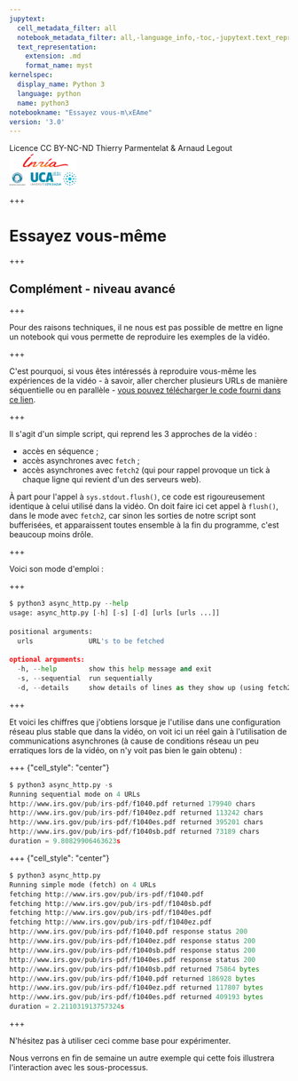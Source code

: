 ```yaml
---
jupytext:
  cell_metadata_filter: all
  notebook_metadata_filter: all,-language_info,-toc,-jupytext.text_representation.jupytext_version,-jupytext.text_representation.format_version
  text_representation:
    extension: .md
    format_name: myst
kernelspec:
  display_name: Python 3
  language: python
  name: python3
notebookname: "Essayez vous-m\xEAme"
version: '3.0'
---
```


<div class="licence">
<span>Licence CC BY-NC-ND</span>
<span>Thierry Parmentelat &amp; Arnaud Legout</span>
<span><img src="media/both-logos-small-alpha.png" /></span>
</div>

+++

# Essayez vous-même

+++

## Complément - niveau avancé

+++

Pour des raisons techniques, il ne nous est pas possible de mettre en ligne un notebook qui vous permette de reproduire les exemples de la vidéo.

+++

C'est pourquoi, si vous êtes intéressés à reproduire vous-même les expériences de la vidéo - à savoir, aller chercher plusieurs URLs de manière séquentielle ou en parallèle - [vous pouvez télécharger le code fourni dans ce lien](data/async_http.py).

+++

Il s'agit d'un simple script, qui reprend les 3 approches de la vidéo :

* accès en séquence ;
* accès asynchrones avec `fetch` ;
* accès asynchrones avec `fetch2` (qui pour rappel provoque un tick à chaque ligne qui revient d'un des serveurs web).

À part pour l'appel à `sys.stdout.flush()`, ce code est rigoureusement identique à celui utilisé dans la vidéo. On doit faire ici cet appel à `flush()`, dans le mode avec `fetch2`, car sinon les sorties de notre script sont bufferisées, et apparaissent toutes ensemble à la fin du programme, c'est beaucoup moins drôle.

+++

Voici son mode d'emploi :

+++

```python
$ python3 async_http.py --help
usage: async_http.py [-h] [-s] [-d] [urls [urls ...]]

positional arguments:
  urls              URL's to be fetched

optional arguments:
  -h, --help        show this help message and exit
  -s, --sequential  run sequentially
  -d, --details     show details of lines as they show up (using fetch2)
```

+++

Et voici les chiffres que j'obtiens lorsque je l'utilise dans une configuration réseau plus stable que dans la vidéo, on voit ici un réel gain à l'utilisation de communications asynchrones (à cause de conditions réseau un peu erratiques lors de la vidéo, on n'y voit pas bien le gain obtenu) :

+++ {"cell_style": "center"}

```python
$ python3 async_http.py -s
Running sequential mode on 4 URLs
http://www.irs.gov/pub/irs-pdf/f1040.pdf returned 179940 chars
http://www.irs.gov/pub/irs-pdf/f1040ez.pdf returned 113242 chars
http://www.irs.gov/pub/irs-pdf/f1040es.pdf returned 395201 chars
http://www.irs.gov/pub/irs-pdf/f1040sb.pdf returned 73189 chars
duration = 9.80829906463623s
```

+++ {"cell_style": "center"}

```python
$ python3 async_http.py
Running simple mode (fetch) on 4 URLs
fetching http://www.irs.gov/pub/irs-pdf/f1040.pdf
fetching http://www.irs.gov/pub/irs-pdf/f1040sb.pdf
fetching http://www.irs.gov/pub/irs-pdf/f1040es.pdf
fetching http://www.irs.gov/pub/irs-pdf/f1040ez.pdf
http://www.irs.gov/pub/irs-pdf/f1040.pdf response status 200
http://www.irs.gov/pub/irs-pdf/f1040ez.pdf response status 200
http://www.irs.gov/pub/irs-pdf/f1040sb.pdf response status 200
http://www.irs.gov/pub/irs-pdf/f1040es.pdf response status 200
http://www.irs.gov/pub/irs-pdf/f1040sb.pdf returned 75864 bytes
http://www.irs.gov/pub/irs-pdf/f1040.pdf returned 186928 bytes
http://www.irs.gov/pub/irs-pdf/f1040ez.pdf returned 117807 bytes
http://www.irs.gov/pub/irs-pdf/f1040es.pdf returned 409193 bytes
duration = 2.211031913757324s
```

+++

N'hésitez pas à utiliser ceci comme base pour expérimenter.

Nous verrons en fin de semaine un autre exemple qui cette fois illustrera l'interaction avec les sous-processus.
